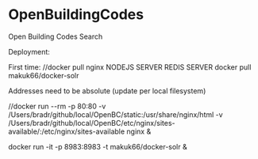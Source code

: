 # OpenBuildingCodes
Open Building Codes Search

Deployment:

First time:
//docker pull nginx
NODEJS SERVER
REDIS SERVER
docker pull makuk66/docker-solr

Addresses need to be absolute (update per local filesystem)

//docker run --rm -p 80:80 -v /Users/bradr/github/local/OpenBC/static:/usr/share/nginx/html -v /Users/bradr/github/local/OpenBC/etc/nginx/sites-available/:/etc/nginx/sites-available nginx &

docker run -it -p 8983:8983 -t makuk66/docker-solr &
